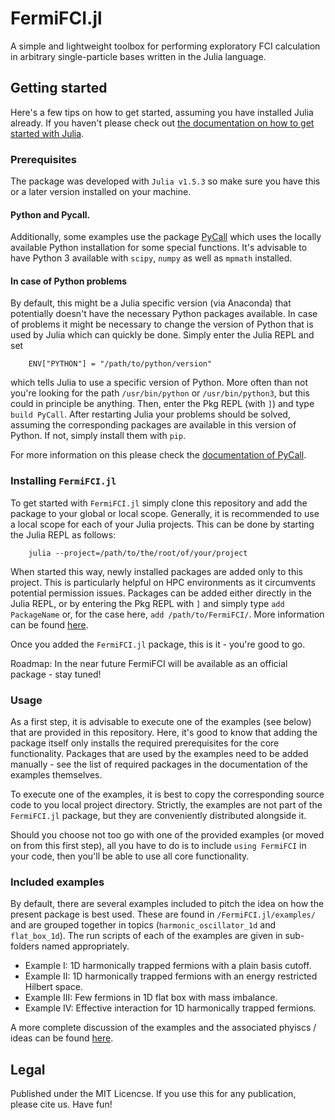 # FermiFCI.jl
A simple and lightweight toolbox for performing exploratory FCI calculation in arbitrary single-particle bases written in the Julia language.

## Getting started
Here's a few tips on how to get started, assuming you have installed Julia already. If you haven't please check out [the documentation on how to get started with Julia](https://docs.julialang.org/en/v1/manual/getting-started/).

### Prerequisites
The package was developed with `Julia v1.5.3` so make sure you have this or a later version installed on your machine.

#### Python and Pycall.
Additionally, some examples use the package [PyCall](https://github.com/JuliaPy/PyCall.jl) which uses the locally available Python installation for some special functions. It's advisable to have Python 3 available with `scipy`, `numpy` as well as `mpmath` installed.

#### In case of Python problems
By default, this might be a Julia specific version (via Anaconda) that potentially doesn't have the necessary Python packages available. In case of problems it might be necessary to change the version of Python that is used by Julia which can quickly be done. Simply enter the Julia REPL and set
```
    ENV["PYTHON"] = "/path/to/python/version"
```
which tells Julia to use a specific version of Python. More often than not you're looking for the path `/usr/bin/python` or `/usr/bin/python3`, but this could in principle be anything. Then, enter the Pkg REPL (with  `]`) and type `build PyCall`. After restarting Julia your problems should be solved, assuming the corresponding packages are available in this version of Python. If not, simply install them with `pip`.

For more information on this please check the [documentation of PyCall](https://github.com/JuliaPy/PyCall.jl).


### Installing `FermiFCI.jl`
To get started with `FermiFCI.jl` simply clone this repository and add the package to your global or local scope. Generally, it is recommended to use a local scope for each of your Julia projects. This can be done by starting the Julia REPL as follows:
```
    julia --project=/path/to/the/root/of/your/project
```
When started this way, newly installed packages are added only to this project. This is particularly helpful on HPC environments as it circumvents potential permission issues. Packages can be added either directly in the Julia REPL, or by entering the Pkg REPL with `]` and simply type `add PackageName` or, for the case here, `add /path/to/FermiFCI/`. More information can be found [here](https://docs.julialang.org/en/v1/stdlib/Pkg/).

Once you added the `FermiFCI.jl` package, this is it - you're good to go.

Roadmap: In the near future FermiFCI will be available as an official package - stay tuned!


### Usage
As a first step, it is advisable to execute one of the examples (see below) that are provided in this repository. Here, it's good to know that adding the package itself only installs the required prerequisites for the core functionality. Packages that are used by the examples need to be added manually - see the list of required packages in the documentation of the examples themselves.

To execute one of the examples, it is best to copy the corresponding source code to you local project directory. Strictly, the examples are not part of the `FermiFCI.jl` package, but they are conveniently distributed alongside it.

Should you choose not too go with one of the provided examples (or moved on from this first step), all you have to do is to include `using FermiFCI` in your code, then you'll be able to use all core functionality.


### Included examples
By default, there are several examples included to pitch the idea on how the present package is best used. These are found in `/FermiFCI.jl/examples/` and are grouped together in topics (`harmonic_oscillator_1d` and `flat_box_1d`). The run scripts of each of the examples are given in sub-folders named appropriately.

- Example I: 1D harmonically trapped fermions with a plain basis cutoff.
- Example II: 1D harmonically trapped fermions with an energy restricted Hilbert space.
- Example III: Few fermions in 1D flat box with mass imbalance.
- Example IV: Effective interaction for 1D harmonically trapped fermions.

A more complete discussion of the examples and the associated phyiscs / ideas can be found [here]().

## Legal
Published under the MIT Licencse. If you use this for any publication, please cite us. Have fun!
